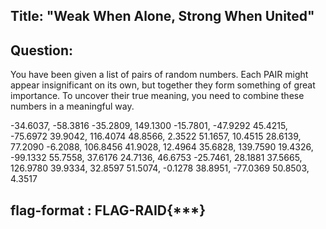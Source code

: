 ## Title: "Weak When Alone, Strong When United"

## Question:

You have been given a list of pairs of random numbers. Each PAIR might appear insignificant on its own,
but together they form something of great importance.
To uncover their true meaning, you need to combine these numbers in a meaningful way.

-34.6037, -58.3816
-35.2809, 149.1300
-15.7801, -47.9292
45.4215, -75.6972
39.9042, 116.4074
48.8566, 2.3522
51.1657, 10.4515
28.6139, 77.2090
-6.2088, 106.8456
41.9028, 12.4964
35.6828, 139.7590
19.4326, -99.1332
55.7558, 37.6176
24.7136, 46.6753
-25.7461, 28.1881
37.5665, 126.9780
39.9334, 32.8597
51.5074, -0.1278
38.8951, -77.0369
50.8503, 4.3517

## flag-format : FLAG-RAID{\*\*\*}
